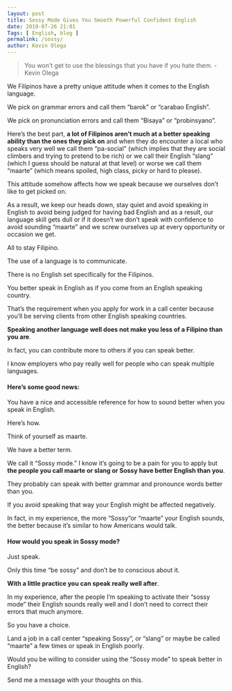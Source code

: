```yaml
--- 
layout: post 
title: Sossy Mode Gives You Smooth Powerful Confident English
date: 2019-07-26 21:01
Tags: [ English, blog ]
permalink: /sossy/ 
author: Kevin Olega 
--- 
```

> You won’t get to use the blessings that you have if you hate them. -Kevin Olega

We Filipinos have a pretty unique attitude when it comes to the English language. 

We pick on grammar errors and call them “barok” or “carabao English”. 

We pick on pronunciation errors and call them “Bisaya” or “probinsyano”. 

Here’s the best part, **a lot of Filipinos aren’t much at a better speaking ability than the ones they pick on** and when they do encounter a local who speaks very well we call them “pa-social” (which implies that they are social climbers and trying to pretend to be rich) or we call their English “slang” (which I guess should be natural at that level) or worse we call them “maarte” (which means spoiled, high class, picky or hard to please). 

This attitude somehow affects how we speak because we ourselves don’t like to get picked on. 

As a result, we keep our heads down, stay quiet and avoid speaking in English to avoid being judged for having bad English and as a result, our language skill gets dull or if it doesn’t we don’t speak with confidence to avoid sounding “maarte” and we screw ourselves up at every opportunity or occasion we get. 


All to stay Filipino. 

The use of a language is to communicate. 

There is no English set specifically for the Filipinos. 

You better speak in English as if you come from an English speaking country. 

That’s the requirement when you apply for work in a call center because you’ll be serving clients from other English speaking countries. 

**Speaking another language well does not make you less of a Filipino than you are**. 

In fact, you can contribute more to others if you can speak better. 

I know employers who pay really well for people who can speak multiple languages.

#### Here’s some good news:

You have a nice and accessible reference for how to sound better when you speak in English. 

Here’s how. 

Think of yourself as maarte. 

We have a better term. 

We call it “Sossy mode.” I know it’s going to be a pain for you to apply but **the people you call maarte or slang or Sossy have better English than you**. 

They probably can speak with better grammar and pronounce words better than you. 

If you avoid speaking that way your English might be affected negatively. 

In fact, in my experience, the more “Sossy”or “maarte” your English sounds, the better because it’s similar to how Americans would talk.

#### How would you speak in Sossy mode?

Just speak. 

Only this time “be sossy” and don’t be to conscious about it. 

**With a little practice you can speak really well after**. 

In my experience, after the people I’m speaking to activate their “sossy mode” their English sounds really well and I don’t need to correct their errors that much anymore. 

So you have a choice. 

Land a job in a call center “speaking Sossy”, or “slang” or maybe be called “maarte” a few times or speak in English poorly. 

Would you be willing to consider using the “Sossy mode” to speak better in English? 

Send me a message with your thoughts on this.